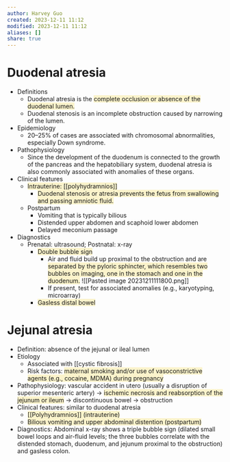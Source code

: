 ```yaml
---
author: Harvey Guo
created: 2023-12-11 11:12
modified: 2023-12-11 11:12
aliases: []
share: true
---
```

# Duodenal atresia
- Definitions
	- Duodenal atresia is the <span style="background:rgba(240, 200, 0, 0.2)">complete occlusion or absence of the duodenal lumen.</span>
	- Duodenal stenosis is an incomplete obstruction caused by narrowing of the lumen.
- Epidemiology
	- 20–25% of cases are associated with chromosomal abnormalities, especially Down syndrome.
- Pathophysiology
	- Since the development of the duodenum is connected to the growth of the pancreas and the hepatobiliary system, duodenal atresia is also commonly associated with anomalies of these organs.
- Clinical features
	- <span style="background:rgba(240, 200, 0, 0.2)">Intrauterine: [[polyhydramnios]]</span>
		- <span style="background:rgba(240, 200, 0, 0.2)">Duodenal stenosis or atresia prevents the fetus from swallowing and passing amniotic fluid.</span>
	- Postpartum
		- Vomiting that is typically bilious
		- Distended upper abdomen and scaphoid lower abdomen
		- Delayed meconium passage
- Diagnostics
	- Prenatal: ultrasound; Postnatal: x-ray
		- <span style="background:rgba(240, 200, 0, 0.2)">Double bubble sign</span>
			- Air and fluid build up proximal to the obstruction and are <span style="background:rgba(240, 200, 0, 0.2)">separated by the pyloric sphincter, which resembles two bubbles on imaging, one in the stomach and one in the duodenum.</span> ![[Pasted image 20231211111800.png]]
			- If present, test for associated anomalies (e.g., karyotyping, microarray)
		- <span style="background:rgba(240, 200, 0, 0.2)">Gasless distal bowel</span>
# Jejunal atresia
- Definition: absence of the jejunal or ileal lumen
- Etiology
	- Associated with [[cystic fibrosis]]
	- Risk factors: <span style="background:rgba(240, 200, 0, 0.2)">maternal smoking and/or use of vasoconstrictive agents (e.g., cocaine, MDMA) during pregnancy</span>
- Pathophysiology: vascular accident in utero (usually a disruption of superior mesenteric artery) → <span style="background:rgba(240, 200, 0, 0.2)">ischemic necrosis and reabsorption of the jejunum or ileum</span> → discontinuous bowel → obstruction
- Clinical features: similar to duodenal atresia
	- <span style="background:rgba(240, 200, 0, 0.2)">[[Polyhydramnios]] (intrauterine)</span>
	- <span style="background:rgba(240, 200, 0, 0.2)">Bilious vomiting and upper abdominal distention (postpartum)</span>
- Diagnostics: Abdominal x-ray shows a triple bubble sign (dilated small bowel loops and air-fluid levels; the three bubbles correlate with the distended stomach, duodenum, and jejunum proximal to the obstruction) and gasless colon.